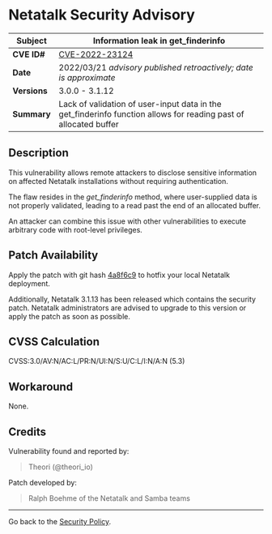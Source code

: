 # Netatalk Security Advisory

| **Subject**  | Information leak in get_finderinfo |
| ------------ | -------------------------------------- |
| **CVE ID#**  | [CVE-2022-23124](https://www.cve.org/CVERecord?id=CVE-2022-23124) |
| **Date**     | 2022/03/21 *advisory published retroactively; date is approximate* |
| **Versions** | 3.0.0 - 3.1.12 |
| **Summary**  | Lack of validation of user-input data in the get_finderinfo function allows for reading past of allocated buffer |

## Description

This vulnerability allows remote attackers to disclose sensitive information
on affected Netatalk installations without requiring authentication.

The flaw resides in the *get_finderinfo* method,
where user-supplied data is not properly validated,
leading to a read past the end of an allocated buffer.

An attacker can combine this issue with other vulnerabilities
to execute arbitrary code with root-level privileges.

## Patch Availability

Apply the patch with git hash
[4a8f6c9](https://github.com/Netatalk/netatalk/commit/4a8f6c964d5ca86df27c50e50dc1b60d39c9b76d.diff)
to hotfix your local Netatalk deployment.

Additionally, Netatalk 3.1.13 has been released which contains the
security patch. Netatalk administrators are advised to upgrade to this
version or apply the patch as soon as possible.

## CVSS Calculation

CVSS:3.0/AV:N/AC:L/PR:N/UI:N/S:U/C:L/I:N/A:N (5.3)

## Workaround

None.

## Credits

Vulnerability found and reported by:

> Theori (@theori_io)

Patch developed by:

> Ralph Boehme of the Netatalk and Samba teams

---

Go back to the [Security Policy](/security.html).
